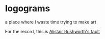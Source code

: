 # logograms
a place where I waste time trying to make art

For the record, this is [Alistair Rushworth's fault](https://twitter.com/rushworth_a/status/1466116259116953604)
